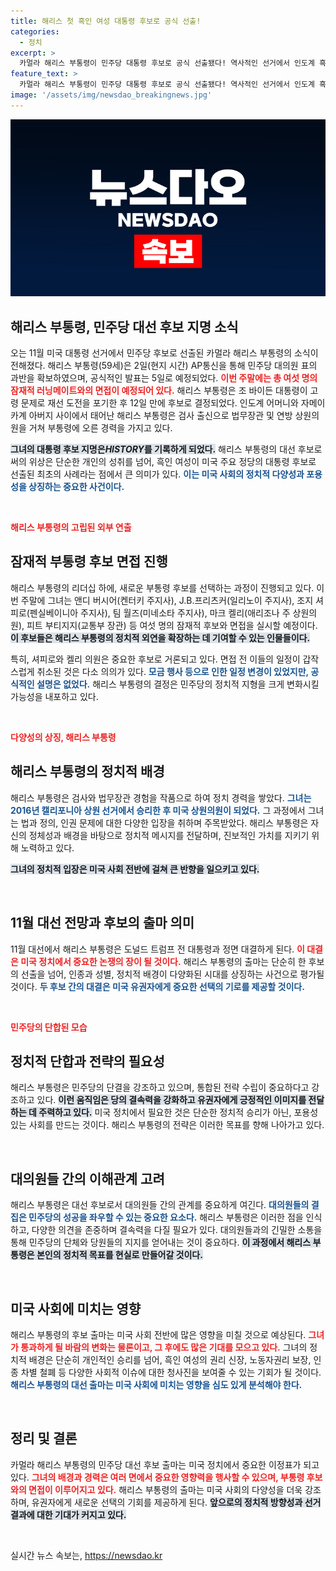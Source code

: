```yaml
---
title: 해리스 첫 흑인 여성 대통령 후보로 공식 선출!
categories:
  - 정치
excerpt: >
  카멀라 해리스 부통령이 민주당 대통령 후보로 공식 선출됐다! 역사적인 선거에서 인도계 흑인 여성인 그녀가 11월 대선에서 도널드 트럼프와 맞붙는다. 해리스는 이번 주말, 러닝메이트 후보 6명과의 면접에 나서며 새로운 정치적 전선을 열고자 한다. 클릭해서 더 알아보세요!
feature_text: >
  카멀라 해리스 부통령이 민주당 대통령 후보로 공식 선출됐다! 역사적인 선거에서 인도계 흑인 여성인 그녀가 11월 대선에서 도널드 트럼프와 맞붙는다. 해리스는 이번 주말, 러닝메이트 후보 6명과의 면접에 나서며 새로운 정치적 전선을 열고자 한다. 클릭해서 더 알아보세요!
image: '/assets/img/newsdao_breakingnews.jpg'
---
```


<p><img src="/assets/img/newsdao_breakingnews.jpg" alt="flaretime 속보" /></p>

<h2 data-ke-size="size26">해리스 부통령, 민주당 대선 후보 지명 소식</h2>

<p data-ke-size="size16">오는 11월 미국 대통령 선거에서 민주당 후보로 선출된 카멀라 해리스 부통령의 소식이 전해졌다. 해리스 부통령(59세)은 2일(현지 시간) AP통신을 통해 민주당 대의원 표의 과반을 확보하였으며, 공식적인 발표는 5일로 예정되었다. <b><span style="color: #ee2323;">이번 주말에는 총 여섯 명의 잠재적 러닝메이트와의 면접이 예정되어 있다.</span></b> 해리스 부통령은 조 바이든 대통령이 고령 문제로 재선 도전을 포기한 후 12일 만에 후보로 결정되었다. 인도계 어머니와 자메이카계 아버지 사이에서 태어난 해리스 부통령은 검사 출신으로 법무장관 및 연방 상원의원을 거쳐 부통령에 오른 경력을 가지고 있다.</p>

<p><b><span style="background-color: #21538527;">그녀의 대통령 후보 지명은<em>HISTORY</em>를 기록하게 되었다.</span></b> 해리스 부통령의 대선 후보로써의 위상은 단순한 개인의 성취를 넘어, 흑인 여성이 미국 주요 정당의 대통령 후보로 선출된 최초의 사례라는 점에서 큰 의미가 있다. <b><span style="color: #1a5490;">이는 미국 사회의 정치적 다양성과 포용성을 상징하는 중요한 사건이다.</span></b></p>

<p data-ke-size="size16">&nbsp;</p>

<p><b><span style="color: #ee2323;">해리스 부통령의 고립된 외부 연출</span></b></p>

<h2 data-ke-size="size26">잠재적 부통령 후보 면접 진행</h2>

<p data-ke-size="size16">해리스 부통령의 리더십 하에, 새로운 부통령 후보를 선택하는 과정이 진행되고 있다. 이번 주말에 그녀는 앤디 버시어(켄터키 주지사), J.B.프리츠커(일리노이 주지사), 조지 셔피로(펜실베이니아 주지사), 팀 월즈(미네소타 주지사), 마크 켈리(애리조나 주 상원의원), 피트 부티지지(교통부 장관) 등 여섯 명의 잠재적 후보와 면접을 실시할 예정이다. <b><span style="background-color: #21538527;">이 후보들은 해리스 부통령의 정치적 외연을 확장하는 데 기여할 수 있는 인물들이다.</span></b></p>

<p data-ke-size="size16">특히, 셔피로와 켈리 의원은 중요한 후보로 거론되고 있다. 면접 전 이들의 일정이 갑작스럽게 취소된 것은 다소 의의가 있다. <b><span style="color: #1a5490;">모금 행사 등으로 인한 일정 변경이 있었지만, 공식적인 설명은 없었다.</span></b> 해리스 부통령의 결정은 민주당의 정치적 지형을 크게 변화시킬 가능성을 내포하고 있다.</p>

<p data-ke-size="size16">&nbsp;</p>

<p><b><span style="color: #ee2323;">다양성의 상징, 해리스 부통령</span></b></p>

<h2 data-ke-size="size26">해리스 부통령의 정치적 배경</h2>

<p data-ke-size="size16">해리스 부통령은 검사와 법무장관 경험을 작품으로 하여 정치 경력을 쌓았다. <b><span style="color: #1a5490;">그녀는 2016년 캘리포니아 상원 선거에서 승리한 후 미국 상원의원이 되었다.</span></b> 그 과정에서 그녀는 법과 정의, 인권 문제에 대한 다양한 입장을 취하며 주목받았다. 해리스 부통령은 자신의 정체성과 배경을 바탕으로 정치적 메시지를 전달하며, 진보적인 가치를 지키기 위해 노력하고 있다.</p>

<p><b><span style="background-color: #21538527;">그녀의 정치적 입장은 미국 사회 전반에 걸쳐 큰 반향을 일으키고 있다.</span></b></p>

<p data-ke-size="size16">&nbsp;</p>

<h2 data-ke-size="size26">11월 대선 전망과 후보의 출마 의미</h2>

<p data-ke-size="size16">11월 대선에서 해리스 부통령은 도널드 트럼프 전 대통령과 정면 대결하게 된다. <b><span style="color: #ee2323;">이 대결은 미국 정치에서 중요한 논쟁의 장이 될 것이다.</span></b> 해리스 부통령의 출마는 단순히 한 후보의 선출을 넘어, 인종과 성별, 정치적 배경이 다양화된 시대를 상징하는 사건으로 평가될 것이다. <b><span style="color: #1a5490;">두 후보 간의 대결은 미국 유권자에게 중요한 선택의 기로를 제공할 것이다.</span></b></p>

<p data-ke-size="size16">&nbsp;</p>

<p><b><span style="color: #ee2323;">민주당의 단합된 모습</span></b></p>

<h2 data-ke-size="size26">정치적 단합과 전략의 필요성</h2>

<p data-ke-size="size16">해리스 부통령은 민주당의 단결을 강조하고 있으며, 통합된 전략 수립이 중요하다고 강조하고 있다. <b><span style="background-color: #21538527;">이런 움직임은 당의 결속력을 강화하고 유권자에게 긍정적인 이미지를 전달하는 데 주력하고 있다.</span></b> 미국 정치에서 필요한 것은 단순한 정치적 승리가 아닌, 포용성 있는 사회를 만드는 것이다. 해리스 부통령의 전략은 이러한 목표를 향해 나아가고 있다.</p>

<p data-ke-size="size16">&nbsp;</p>

<h2 data-ke-size="size26">대의원들 간의 이해관계 고려</h2>

<p data-ke-size="size16">해리스 부통령은 대선 후보로서 대의원들 간의 관계를 중요하게 여긴다. <b><span style="color: #1a5490;">대의원들의 결집은 민주당의 성공을 좌우할 수 있는 중요한 요소다.</span></b> 해리스 부통령은 이러한 점을 인식하고, 다양한 의견을 존중하며 결속력을 다질 필요가 있다. 대의원들과의 긴밀한 소통을 통해 민주당의 단체와 당원들의 지지를 얻어내는 것이 중요하다. <b><span style="background-color: #21538527;">이 과정에서 해리스 부통령은 본인의 정치적 목표를 현실로 만들어갈 것이다.</span></b></p>

<p data-ke-size="size16">&nbsp;</p>

<h2 data-ke-size="size26">미국 사회에 미치는 영향</h2>

<p data-ke-size="size16">해리스 부통령의 후보 출마는 미국 사회 전반에 많은 영향을 미칠 것으로 예상된다. <b><span style="color: #ee2323;">그녀가 통과하게 될 바람의 변화는 물론이고, 그 후에도 많은 기대를 모으고 있다.</span></b> 그녀의 정치적 배경은 단순히 개인적인 승리를 넘어, 흑인 여성의 권리 신장, 노동자권리 보장, 인종 차별 철폐 등 다양한 사회적 이슈에 대한 청사진을 보여줄 수 있는 기회가 될 것이다. <b><span style="color: #1a5490;">해리스 부통령의 대선 출마는 미국 사회에 미치는 영향을 심도 있게 분석해야 한다.</span></b></p>

<p data-ke-size="size16">&nbsp;</p>

<h2 data-ke-size="size26">정리 및 결론</h2>

<p data-ke-size="size16">카멀라 해리스 부통령의 민주당 대선 후보 출마는 미국 정치에서 중요한 이정표가 되고 있다. <b><span style="color: #ee2323;">그녀의 배경과 경력은 여러 면에서 중요한 영향력을 행사할 수 있으며, 부통령 후보와의 면접이 이루어지고 있다.</span></b> 해리스 부통령의 출마는 미국 사회의 다양성을 더욱 강조하며, 유권자에게 새로운 선택의 기회를 제공하게 된다. <b><span style="background-color: #21538527;">앞으로의 정치적 방향성과 선거 결과에 대한 기대가 커지고 있다.</span></b></p>

<p data-ke-size="size16">&nbsp;</p>
실시간 뉴스 속보는, <a href="https://newsdao.kr" rel="dofollow">https://newsdao.kr</a>



